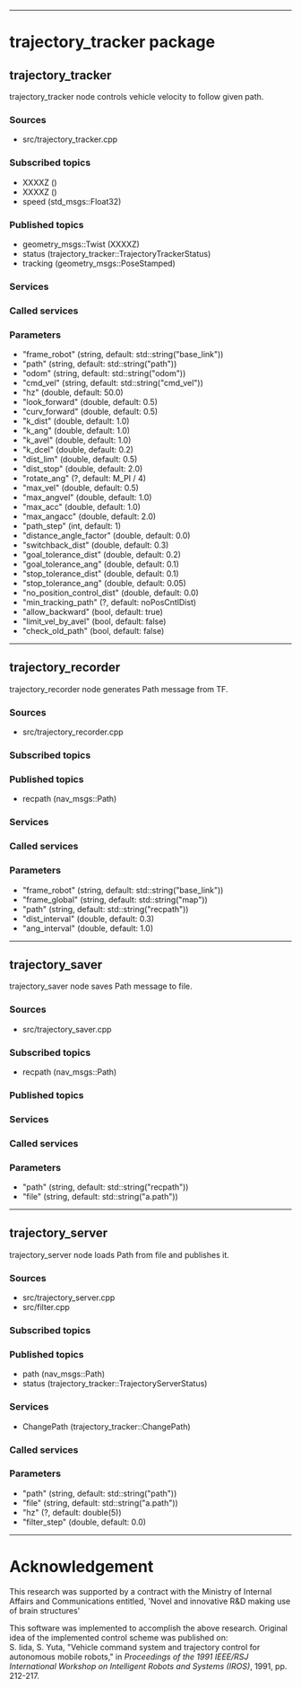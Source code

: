 ----
# trajectory_tracker package

## trajectory_tracker

trajectory_tracker node controls vehicle velocity to follow given path.

### Sources

* src/trajectory_tracker.cpp

### Subscribed topics

* XXXXZ ()
* XXXXZ ()
* speed (std_msgs::Float32)

### Published topics

* geometry_msgs::Twist (XXXXZ)
* status (trajectory_tracker::TrajectoryTrackerStatus)
* tracking (geometry_msgs::PoseStamped)

### Services


### Called services


### Parameters

* "frame_robot" (string, default: std::string("base_link"))
* "path" (string, default: std::string("path"))
* "odom" (string, default: std::string("odom"))
* "cmd_vel" (string, default: std::string("cmd_vel"))
* "hz" (double, default: 50.0)
* "look_forward" (double, default: 0.5)
* "curv_forward" (double, default: 0.5)
* "k_dist" (double, default: 1.0)
* "k_ang" (double, default: 1.0)
* "k_avel" (double, default: 1.0)
* "k_dcel" (double, default: 0.2)
* "dist_lim" (double, default: 0.5)
* "dist_stop" (double, default: 2.0)
* "rotate_ang" (?, default: M_PI / 4)
* "max_vel" (double, default: 0.5)
* "max_angvel" (double, default: 1.0)
* "max_acc" (double, default: 1.0)
* "max_angacc" (double, default: 2.0)
* "path_step" (int, default: 1)
* "distance_angle_factor" (double, default: 0.0)
* "switchback_dist" (double, default: 0.3)
* "goal_tolerance_dist" (double, default: 0.2)
* "goal_tolerance_ang" (double, default: 0.1)
* "stop_tolerance_dist" (double, default: 0.1)
* "stop_tolerance_ang" (double, default: 0.05)
* "no_position_control_dist" (double, default: 0.0)
* "min_tracking_path" (?, default: noPosCntlDist)
* "allow_backward" (bool, default: true)
* "limit_vel_by_avel" (bool, default: false)
* "check_old_path" (bool, default: false)

----

## trajectory_recorder

trajectory_recorder node generates Path message from TF.

### Sources

* src/trajectory_recorder.cpp

### Subscribed topics


### Published topics

* recpath (nav_msgs::Path)

### Services


### Called services


### Parameters

* "frame_robot" (string, default: std::string("base_link"))
* "frame_global" (string, default: std::string("map"))
* "path" (string, default: std::string("recpath"))
* "dist_interval" (double, default: 0.3)
* "ang_interval" (double, default: 1.0)

----

## trajectory_saver

trajectory_saver node saves Path message to file.

### Sources

* src/trajectory_saver.cpp

### Subscribed topics

* recpath (nav_msgs::Path)

### Published topics


### Services


### Called services


### Parameters

* "path" (string, default: std::string("recpath"))
* "file" (string, default: std::string("a.path"))

----

## trajectory_server

trajectory_server node loads Path from file and publishes it.

### Sources

* src/trajectory_server.cpp
* src/filter.cpp

### Subscribed topics


### Published topics

* path (nav_msgs::Path)
* status (trajectory_tracker::TrajectoryServerStatus)

### Services

* ChangePath (trajectory_tracker::ChangePath)

### Called services


### Parameters

* "path" (string, default: std::string("path"))
* "file" (string, default: std::string("a.path"))
* "hz" (?, default: double(5))
* "filter_step" (double, default: 0.0)

----


# Acknowledgement

This research was supported by a contract with the Ministry of Internal Affairs and Communications entitled, 'Novel and innovative R&D making use of brain structures'


This software was implemented to accomplish the above research.
Original idea of the implemented control scheme was published on:  
S. Iida, S. Yuta, "Vehicle command system and trajectory control for autonomous mobile robots," in *Proceedings of the 1991 IEEE/RSJ International Workshop on Intelligent Robots and Systems (IROS)*, 1991, pp. 212-217.

